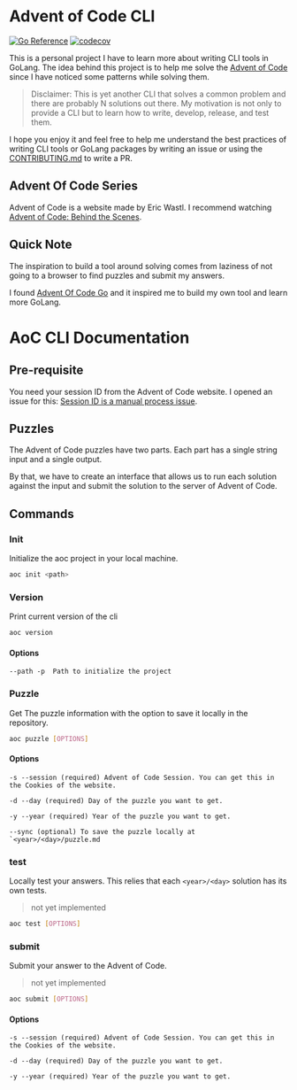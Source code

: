 # Advent of Code CLI

[![Go Reference](https://pkg.go.dev/badge/github.com/dolfolife/aoctl#section-readme.svg)](https://pkg.go.dev/github.com/dolfolife/aoctl#section-readme)
[![codecov](https://codecov.io/github/dolfolife/aoctl/graph/badge.svg?token=GTFZX1J2WX)](https://codecov.io/github/dolfolife/aoctl)

This is a personal project I have to learn more about writing CLI tools in GoLang. The idea behind this project is to help me solve the [Advent of Code](adventofcode.com/) since I have noticed some patterns while solving them.

> Disclaimer: This is yet another CLI that solves a common problem and there are probably N solutions out there. My motivation is not only to provide a CLI but to learn how to write, develop, release, and test them.

I hope you enjoy it and feel free to help me understand the best practices of writing CLI tools or GoLang packages by writing an issue or using the [CONTRIBUTING.md](./CONTRIBUTING.md) to write a PR.

## Advent Of Code Series

Advent of Code is a website made by Eric Wastl. I recommend watching [Advent of Code: Behind the Scenes](https://www.youtube.com/watch?v=CFWuwNDOnIo&ab_channel=CodingTech).

## Quick Note

The inspiration to build a tool around solving comes from laziness of not going to a browser to find puzzles and submit my answers.

I found [Advent Of Code Go](https://github.com/alexchao26/advent-of-code-go) and it inspired me to build my own tool and learn more GoLang. 


# AoC CLI Documentation

## Pre-requisite

You need your session ID from the Advent of Code website. I opened an issue for this: [Session ID is a manual process issue](https://github.com/dolfolife/aoctl/issues/1).

## Puzzles

The Advent of Code puzzles have two parts. Each part has a single string input and a single output.

By that, we have to create an interface that allows us to run each solution against the input and submit the solution to the server of Advent of Code.

## Commands

### Init
Initialize the aoc project in your local machine.

```bash
aoc init <path> 
```

### Version
Print current version of the cli

```bash
aoc version
```

#### Options

```
--path -p  Path to initialize the project
```

### Puzzle
Get The puzzle information with the option to save it locally in the repository.

```bash
aoc puzzle [OPTIONS]
```

#### Options

```
-s --session (required) Advent of Code Session. You can get this in the Cookies of the website. 
```

```
-d --day (required) Day of the puzzle you want to get.
```

```
-y --year (required) Year of the puzzle you want to get.
```

```
--sync (optional) To save the puzzle locally at `<year>/<day>/puzzle.md
```

### test
Locally test your answers. This relies that each `<year>/<day>` solution has its own tests.

> not yet implemented

```bash
aoc test [OPTIONS]
```

### submit
Submit your answer to the Advent of Code.

> not yet implemented

```bash
aoc submit [OPTIONS]
```

#### Options

```
-s --session (required) Advent of Code Session. You can get this in the Cookies of the website. 
```

```
-d --day (required) Day of the puzzle you want to get.
```

```
-y --year (required) Year of the puzzle you want to get.
```

